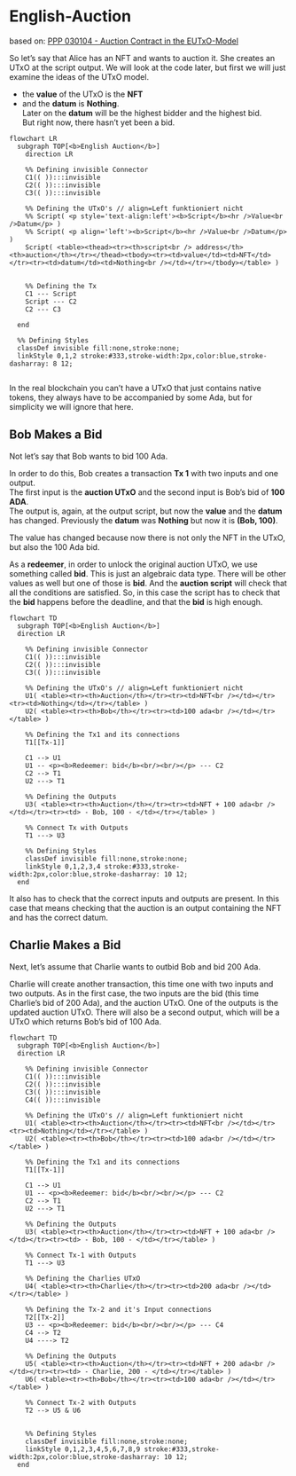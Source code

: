 # English-Auction

based on: [PPP 030104 - Auction Contract in the EUTxO-Model](https://www.youtube.com/watch?v=Bj6bqRGT1L0)

So let’s say that Alice has an NFT and wants to auction it.
She creates an UTxO at the script output. We will look at the code later, but first we will just examine the ideas of the UTxO model.

- the **value** of the UTxO is the **NFT**
- and the **datum** is **Nothing**. <br />
Later on the **datum** will be the highest bidder and the highest bid. <br />
But right now, there hasn’t yet been a bid.


```mermaid
flowchart LR
  subgraph TOP[<b>English Auction</b>]
    direction LR

    %% Defining invisible Connector
    C1(( )):::invisible
    C2(( )):::invisible
    C3(( )):::invisible

    %% Defining the UTxO's // align=Left funktioniert nicht
    %% Script( <p style='text-align:left'><b>Script</b><hr />Value<br />Datum</p> )
    %% Script( <p align='left'><b>Script</b><hr />Value<br />Datum</p> )
    Script( <table><thead><tr><th>script<br /> address</th><th>auction</th></tr></thead><tbody><tr><td>value</td><td>NFT</td></tr><tr><td>datum</td><td>Nothing<br /></td></tr></tbody></table> )


    %% Defining the Tx
    C1 --- Script
    Script --- C2
    C2 --- C3

  end

  %% Defining Styles
  classDef invisible fill:none,stroke:none;
  linkStyle 0,1,2 stroke:#333,stroke-width:2px,color:blue,stroke-dasharray: 8 12;


```

In the real blockchain you can’t have a UTxO that just contains native tokens, they always have to be accompanied by some Ada, but for simplicity we will ignore that here.

## Bob Makes a Bid


Not let’s say that Bob wants to bid 100 Ada.

In order to do this, Bob creates a transaction **Tx 1** with two inputs and one output. <br />
The first input is the **auction UTxO** and the second input is Bob’s bid of **100 ADA**. <br />
The output is, again, at the output script, but now the **value** and the **datum** has changed. Previously the **datum** was **Nothing** but now it is **(Bob, 100)**.

The value has changed because now there is not only the NFT in the UTxO, but also the 100 Ada bid.

As a **redeemer**, in order to unlock the original auction UTxO, we use something called **bid**. 
This is just an algebraic data type. There will be other values as well but one of those is **bid**. 
And the **auction script** will check that all the conditions are satisfied. 
So, in this case the script has to check that the **bid** happens before the deadline, and that the **bid** is high enough.

```mermaid
flowchart TD 
  subgraph TOP[<b>English Auction</b>]
  direction LR

    %% Defining invisible Connector
    C1(( )):::invisible
    C2(( )):::invisible
    C3(( )):::invisible

    %% Defining the UTxO's // align=Left funktioniert nicht
    U1( <table><tr><th>Auction</th></tr><tr><td>NFT<br /></td></tr><tr><td>Nothing</td></tr></table> )
    U2( <table><tr><th>Bob</th></tr><tr><td>100 ada<br /></td></tr></table> )

    %% Defining the Tx1 and its connections
    T1[[Tx-1]]

    C1 --> U1
    U1 -- <p><b>Redeemer: bid</b><br/><br/></p> --- C2
    C2 --> T1
    U2 ---> T1

    %% Defining the Outputs 
    U3( <table><tr><th>Auction</th></tr><tr><td>NFT + 100 ada<br /></td></tr><tr><td> - Bob, 100 - </td></tr></table> )

    %% Connect Tx with Outputs 
    T1 ---> U3

    %% Defining Styles
    classDef invisible fill:none,stroke:none;
    linkStyle 0,1,2,3,4 stroke:#333,stroke-width:2px,color:blue,stroke-dasharray: 10 12;
  end
```

It also has to check that the correct inputs and outputs are present. In this case that means checking that the auction is an output containing the NFT and has the correct datum.

## Charlie Makes a Bid

Next, let’s assume that Charlie wants to outbid Bob and bid 200 Ada.


Charlie will create another transaction, this time one with two inputs and two outputs. As in the first case, the two inputs are the bid (this time Charlie’s bid of 200 Ada), and the auction UTxO. One of the outputs is the updated auction UTxO. There will also be a second output, which will be a UTxO which returns Bob’s bid of 100 Ada.

```mermaid
flowchart TD 
  subgraph TOP[<b>English Auction</b>]
  direction LR

    %% Defining invisible Connector
    C1(( )):::invisible
    C2(( )):::invisible
    C3(( )):::invisible
    C4(( )):::invisible

    %% Defining the UTxO's // align=Left funktioniert nicht
    U1( <table><tr><th>Auction</th></tr><tr><td>NFT<br /></td></tr><tr><td>Nothing</td></tr></table> )
    U2( <table><tr><th>Bob</th></tr><tr><td>100 ada<br /></td></tr></table> )

    %% Defining the Tx1 and its connections
    T1[[Tx-1]]

    C1 --> U1
    U1 -- <p><b>Redeemer: bid</b><br/><br/></p> --- C2
    C2 --> T1
    U2 ---> T1

    %% Defining the Outputs 
    U3( <table><tr><th>Auction</th></tr><tr><td>NFT + 100 ada<br /></td></tr><tr><td> - Bob, 100 - </td></tr></table> )

    %% Connect Tx-1 with Outputs 
    T1 ---> U3

    %% Defining the Charlies UTxO
    U4( <table><tr><th>Charlie</th></tr><tr><td>200 ada<br /></td></tr></table> )    

    %% Defining the Tx-2 and it's Input connections
    T2[[Tx-2]]
    U3 -- <p><b>Redeemer: bid</b><br/><br/></p> --- C4
    C4 --> T2    
    U4 ----> T2

    %% Defining the Outputs 
    U5( <table><tr><th>Auction</th></tr><tr><td>NFT + 200 ada<br /></td></tr><tr><td> - Charlie, 200 - </td></tr></table> )
    U6( <table><tr><th>Bob</th></tr><tr><td>100 ada<br /></td></tr></table> )

    %% Connect Tx-2 with Outputs 
    T2 --> U5 & U6


    %% Defining Styles
    classDef invisible fill:none,stroke:none;
    linkStyle 0,1,2,3,4,5,6,7,8,9 stroke:#333,stroke-width:2px,color:blue,stroke-dasharray: 10 12;
  end
```